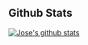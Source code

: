 ## Github Stats 

[![Jose's github stats](https://github-readme-stats.vercel.app/api?username=JParrales)](https://github.com/Jose/github-readme-stats)